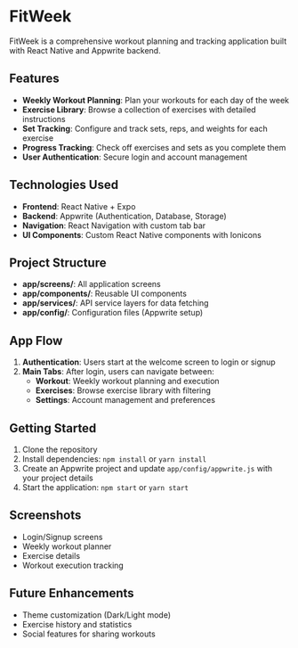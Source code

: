 # FitWeek

FitWeek is a comprehensive workout planning and tracking application built with React Native and Appwrite backend.

## Features

- **Weekly Workout Planning**: Plan your workouts for each day of the week
- **Exercise Library**: Browse a collection of exercises with detailed instructions
- **Set Tracking**: Configure and track sets, reps, and weights for each exercise
- **Progress Tracking**: Check off exercises and sets as you complete them
- **User Authentication**: Secure login and account management

## Technologies Used

- **Frontend**: React Native + Expo
- **Backend**: Appwrite (Authentication, Database, Storage)
- **Navigation**: React Navigation with custom tab bar
- **UI Components**: Custom React Native components with Ionicons

## Project Structure

- **app/screens/**: All application screens
- **app/components/**: Reusable UI components
- **app/services/**: API service layers for data fetching
- **app/config/**: Configuration files (Appwrite setup)

## App Flow

1. **Authentication**: Users start at the welcome screen to login or signup
2. **Main Tabs**: After login, users can navigate between:
   - **Workout**: Weekly workout planning and execution
   - **Exercises**: Browse exercise library with filtering
   - **Settings**: Account management and preferences

## Getting Started

1. Clone the repository
2. Install dependencies: `npm install` or `yarn install`
3. Create an Appwrite project and update `app/config/appwrite.js` with your project details
4. Start the application: `npm start` or `yarn start`

## Screenshots

- Login/Signup screens
- Weekly workout planner
- Exercise details
- Workout execution tracking

## Future Enhancements

- Theme customization (Dark/Light mode)
- Exercise history and statistics
- Social features for sharing workouts

